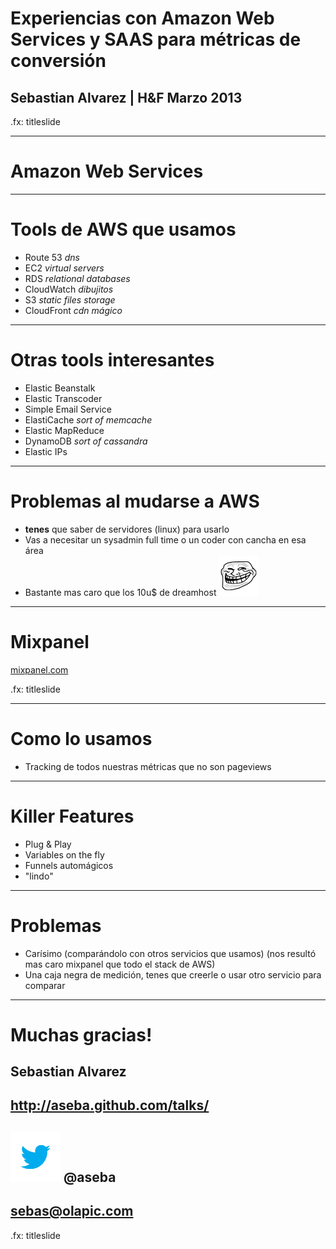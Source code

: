 # Experiencias con Amazon Web Services y SAAS para métricas de conversión

## Sebastian Alvarez | H&F Marzo 2013

.fx: titleslide

---

# Amazon Web Services

---

# Tools de AWS que usamos
- Route 53 *dns*
- EC2 *virtual servers*
- RDS *relational databases*
- CloudWatch *dibujitos*
- S3 *static files storage*
- CloudFront *cdn mágico*

---

# Otras tools interesantes
- Elastic Beanstalk
- Elastic Transcoder
- Simple Email Service
- ElastiCache *sort of memcache*
- Elastic MapReduce
- DynamoDB *sort of cassandra*
- Elastic IPs

---

# Problemas al mudarse a AWS
- __tenes__ que saber de servidores (linux) para usarlo
- Vas a necesitar un sysadmin full time o un coder con cancha en esa área
- Bastante mas caro que los 10u$ de dreamhost ![trollface](images/trollface.png)

---

# Mixpanel

[mixpanel.com](http://www.mixpanel.com)

.fx: titleslide

---

# Como lo usamos
- Tracking de todos nuestras métricas que no son pageviews

---

# Killer Features
- Plug & Play
- Variables on the fly
- Funnels automágicos
- "lindo"

---

# Problemas
- Carísimo (comparándolo con otros servicios que usamos) (nos resultó mas caro mixpanel que todo el stack de AWS)
- Una caja negra de medición, tenes que creerle o usar otro servicio para comparar

---

# Muchas gracias!

## Sebastian Alvarez

## http://aseba.github.com/talks/

## <img src="images/twitter-bird-light-bgs.png" style="width: 80px;"> @aseba

## sebas@olapic.com

.fx: titleslide
